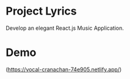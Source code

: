 # Project Lyrics

Develop an elegant React.js Music Application. 

# Demo
(https://vocal-cranachan-74e905.netlify.app/)

